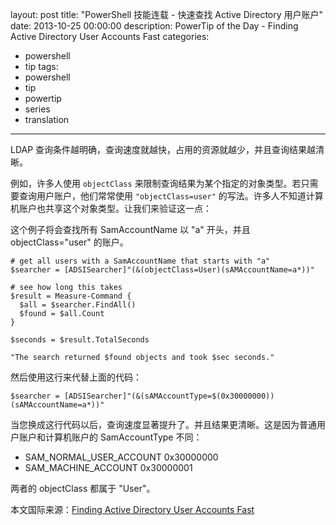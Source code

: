 layout: post
title: "PowerShell 技能连载 - 快速查找 Active Directory 用户账户"
date: 2013-10-25 00:00:00
description: PowerTip of the Day - Finding Active Directory User Accounts Fast
categories:
- powershell
- tip
tags:
- powershell
- tip
- powertip
- series
- translation
---
LDAP 查询条件越明确，查询速度就越快，占用的资源就越少，并且查询结果越清晰。

例如，许多人使用 `objectClass` 来限制查询结果为某个指定的对象类型。若只需要查询用户账户，他们常常使用 `"objectClass=user"` 的写法。许多人不知道计算机账户也共享这个对象类型。让我们来验证这一点：

这个例子将会查找所有 SamAccountName 以 "a" 开头，并且 objectClass="user" 的账户。

	# get all users with a SamAccountName that starts with "a"
	$searcher = [ADSISearcher]"(&(objectClass=User)(sAMAccountName=a*))"
	
	# see how long this takes
	$result = Measure-Command {
	  $all = $searcher.FindAll() 
	  $found = $all.Count
	}
	
	$seconds = $result.TotalSeconds
	
	"The search returned $found objects and took $sec seconds."

然后使用这行来代替上面的代码：

	$searcher = [ADSISearcher]"(&(sAMAccountType=$(0x30000000))(sAMAccountName=a*))" 

当您换成这行代码以后，查询速度显著提升了。并且结果更清晰。这是因为普通用户账户和计算机账户的 SamAccountType 不同：

* SAM_NORMAL_USER_ACCOUNT 0x30000000
* SAM_MACHINE_ACCOUNT 0x30000001

两者的 objectClass 都属于 "User"。
<!--more-->
本文国际来源：[Finding Active Directory User Accounts Fast](http://community.idera.com/powershell/powertips/b/tips/posts/finding-active-directory-user-accounts-fast)
